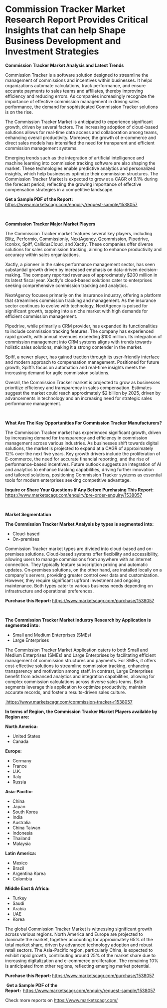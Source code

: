 <p><h1>Commission Tracker Market Research Report Provides Critical Insights that can help Shape Business Development and Investment Strategies</h1></p><p><strong>Commission Tracker Market Analysis and Latest Trends</strong></p>
<p><p>Commission Tracker is a software solution designed to streamline the management of commissions and incentives within businesses. It helps organizations automate calculations, track performance, and ensure accurate payments to sales teams and affiliates, thereby improving efficiency and reducing errors. As companies increasingly recognize the importance of effective commission management in driving sales performance, the demand for sophisticated Commission Tracker solutions is on the rise.</p><p>The Commission Tracker Market is anticipated to experience significant growth, driven by several factors. The increasing adoption of cloud-based solutions allows for real-time data access and collaboration among teams, enhancing overall productivity. Moreover, the growth of e-commerce and direct sales models has intensified the need for transparent and efficient commission management systems.</p><p>Emerging trends such as the integration of artificial intelligence and machine learning into commission tracking software are also shaping the market. These technologies enable predictive analytics and personalized insights, which help businesses optimize their commission structures. The Commission Tracker Market is expected to grow at a CAGR of 9.1% during the forecast period, reflecting the growing importance of effective compensation strategies in a competitive landscape.</p></p>
<p><strong>Get a Sample PDF of the Report:&nbsp;</strong> <a href="https://www.marketscagr.com/enquiry/request-sample/1538057?utm_campaign=2097&utm_medium=2&utm_source=Github&utm_content=ia&utm_term=10032025&utm_id=commission-tracker">https://www.marketscagr.com/enquiry/request-sample/1538057</a></p>
<p>&nbsp;</p>
<p><strong>Commission Tracker Major Market Players</strong></p>
<p><p>The Commission Tracker market features several key players, including Blitz, Performio, Commissionly, NextAgency, Qcommission, Pipedrive, Iconixx, Spiff, CallidusCloud, and Xactly. These companies offer diverse solutions for sales commission tracking, aiming to enhance productivity and accuracy within sales organizations.</p><p>Xactly, a pioneer in the sales performance management sector, has seen substantial growth driven by increased emphasis on data-driven decision-making. The company reported revenues of approximately $200 million in its latest fiscal year. Xactly's cloud-based solutions cater to enterprises seeking comprehensive commission tracking and analytics.</p><p>NextAgency focuses primarily on the insurance industry, offering a platform that streamlines commission tracking and management. As the insurance sector continues to evolve with technology, NextAgency is poised for significant growth, tapping into a niche market with high demands for efficient commission management.</p><p>Pipedrive, while primarily a CRM provider, has expanded its functionalities to include commission tracking features. The company has experienced rapid growth, with annual revenues exceeding $100 million. Its integration of commission management into CRM systems aligns with trends towards holistic sales solutions, making it a strong contender in the market.</p><p>Spiff, a newer player, has gained traction through its user-friendly interface and modern approach to compensation management. Positioned for future growth, Spiff’s focus on automation and real-time insights meets the increasing demand for agile commission solutions.</p><p>Overall, the Commission Tracker market is projected to grow as businesses prioritize efficiency and transparency in sales compensation. Estimates suggest the market could reach approximately $2 billion by 2025, driven by advancements in technology and an increasing need for strategic sales performance management.</p></p>
<p>&nbsp;</p>
<p><strong>What Are The Key Opportunities For Commission Tracker Manufacturers?</strong></p>
<p><p>The Commission Tracker market has experienced significant growth, driven by increasing demand for transparency and efficiency in commission management across various industries. As businesses shift towards digital solutions, the market is projected to expand at a CAGR of approximately 12% over the next five years. Key growth drivers include the proliferation of E-commerce, the need for accurate financial reporting, and the rise of performance-based incentives. Future outlook suggests an integration of AI and analytics to enhance tracking capabilities, driving further innovation and tailored solutions, positioning Commission Tracker systems as essential tools for modern enterprises seeking competitive advantage.</p></p>
<p><strong>Inquire or Share Your Questions If Any Before Purchasing This Report:</strong> <a href="https://www.marketscagr.com/enquiry/pre-order-enquiry/1538057?utm_campaign=2097&utm_medium=2&utm_source=Github&utm_content=ia&utm_term=10032025&utm_id=commission-tracker">https://www.marketscagr.com/enquiry/pre-order-enquiry/1538057</a></p>
<p>&nbsp;</p>
<p><strong>Market Segmentation</strong></p>
<p><strong>The Commission Tracker Market Analysis by types is segmented into:</strong></p>
<p><ul><li>Cloud-based</li><li>On-premises</li></ul></p>
<p><p>Commission Tracker market types are divided into cloud-based and on-premises solutions. Cloud-based systems offer flexibility and accessibility, allowing users to manage commissions from anywhere with an internet connection. They typically feature subscription pricing and automatic updates. On-premises solutions, on the other hand, are installed locally on a company's servers, providing greater control over data and customization. However, they require significant upfront investment and ongoing maintenance. Both types cater to various business needs depending on infrastructure and operational preferences.</p></p>
<p><strong>Purchase this Report:&nbsp;</strong><a href="https://www.marketscagr.com/purchase/1538057?utm_campaign=2097&utm_medium=2&utm_source=Github&utm_content=ia&utm_term=10032025&utm_id=commission-tracker">https://www.marketscagr.com/purchase/1538057</a></p>
<p>&nbsp;</p>
<p><strong>The Commission Tracker Market Industry Research by Application is segmented into:</strong></p>
<p><ul><li>Small and Medium Enterprises (SMEs)</li><li>Large Enterprises</li></ul></p>
<p><p>The Commission Tracker Market Application caters to both Small and Medium Enterprises (SMEs) and Large Enterprises by facilitating efficient management of commission structures and payments. For SMEs, it offers cost-effective solutions to streamline commission tracking, enhancing transparency and motivation among staff. In contrast, Large Enterprises benefit from advanced analytics and integration capabilities, allowing for complex commission calculations across diverse sales teams. Both segments leverage this application to optimize productivity, maintain accurate records, and foster a results-driven sales culture.</p></p>
<p><a href="https://www.marketscagr.com/commission-tracker-r1538057?utm_campaign=2097&utm_medium=2&utm_source=Github&utm_content=ia&utm_term=10032025&utm_id=commission-tracker">&nbsp;https://www.marketscagr.com/commission-tracker-r1538057</a></p>
<p><strong>In terms of Region, the Commission Tracker Market Players available by Region are:</strong></p>
<p>
    <p> <strong> North America: </strong>
        <ul>
            <li>United States</li>
            <li>Canada</li>
        </ul>
        </p> 
    <p> <strong> Europe: </strong>
        <ul>
            <li>Germany</li>
            <li>France</li>
            <li>U.K.</li>
            <li>Italy</li>
            <li>Russia</li>
        </ul>
        </p> 
    <p> <strong> Asia-Pacific: </strong>
        <ul>
            <li>China</li>
            <li>Japan</li>
            <li>South Korea</li>
            <li>India</li>
            <li>Australia</li>
            <li>China Taiwan</li>
            <li>Indonesia</li>
            <li>Thailand</li>
            <li>Malaysia</li>
        </ul>
        </p> 
    <p> <strong> Latin America: </strong>
        <ul>
            <li>Mexico</li>
            <li>Brazil</li>
            <li>Argentina Korea</li>
            <li>Colombia</li>
        </ul>
        </p> 
    <p> <strong> Middle East & Africa: </strong>
        <ul>
            <li>Turkey</li>
            <li>Saudi</li>
            <li>Arabia</li>
            <li>UAE</li>
            <li>Korea</li>
        </ul>
    </p>
    </p>
<p><p>The global Commission Tracker Market is witnessing significant growth across various regions. North America and Europe are projected to dominate the market, together accounting for approximately 65% of the total market share, driven by advanced technology adoption and robust retail sectors. The Asia-Pacific region, particularly China, is expected to exhibit rapid growth, contributing around 25% of the market share due to increasing digitalization and e-commerce proliferation. The remaining 10% is anticipated from other regions, reflecting emerging market potential.</p></p>
<p><strong>Purchase this Report: </strong><a href="https://www.marketscagr.com/purchase/1538057?utm_campaign=2097&utm_medium=2&utm_source=Github&utm_content=ia&utm_term=10032025&utm_id=commission-tracker">https://www.marketscagr.com/purchase/1538057</a></p>
<p>&nbsp;<strong>Get a Sample PDF of the Report:&nbsp;&nbsp;</strong><a href="https://www.marketscagr.com/enquiry/request-sample/1538057?utm_campaign=2097&utm_medium=2&utm_source=Github&utm_content=ia&utm_term=10032025&utm_id=commission-tracker">https://www.marketscagr.com/enquiry/request-sample/1538057</a></p>
<p><strong></strong></p>
<p>Check more reports on <a href="https://www.marketscagr.com/?utm_campaign=2097&utm_medium=2&utm_source=Github&utm_content=ia&utm_term=10032025&utm_id=commission-tracker">https://www.marketscagr.com/</a></p>